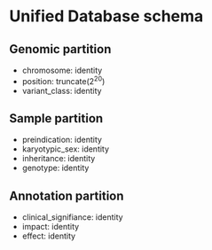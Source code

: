 # Unified Database schema

## Genomic partition

- chromosome: identity
- position: truncate($2^{20}$)
- variant_class: identity

## Sample partition

- preindication: identity
- karyotypic_sex: identity
- inheritance: identity
- genotype: identity

## Annotation partition

- clinical_signifiance: identity
- impact: identity
- effect: identity
